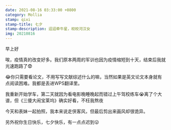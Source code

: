 ```yaml
---
date: 2021-08-16 03:33:00 +0800
category: Mollia
stamp: qixi
stamp-title: 七夕
stamp-description: 迢迢牵牛星，皎皎河汉女
img: 20210816
---
```


<p>
早上好

唉，疫情真的改变好多。我们原本两周的军训也因为疫情缩短到十天，结束后我就光速跑路了😨

😂你只需要看论文，不用写写文献综述什么的嘛，当然如果是英文论文本身就有点阅读困难。我都是丢进WPS翻译里。

我重新开始学车，第二天就因为看电影晚睡晚起而错过上午驾校练车😭离了个大谱，但《三傻大闹宝莱坞》确实好看，不枉我熬夜

今天和表妹一起拍照，我本来说走侠客风，但最后剪出来画风却很诡异。

另外祝你生日快乐，七夕快乐，有一点点迟到😛
</p>